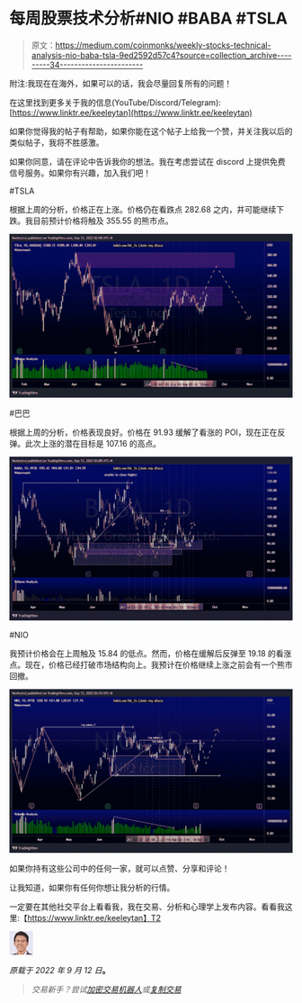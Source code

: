 # 每周股票技术分析#NIO #BABA #TSLA

> 原文：<https://medium.com/coinmonks/weekly-stocks-technical-analysis-nio-baba-tsla-9ed2592d57c4?source=collection_archive---------34----------------------->

附注:我现在在海外，如果可以的话，我会尽量回复所有的问题！

在这里找到更多关于我的信息(YouTube/Discord/Telegram):[https://www.linktr.ee/keeleytan](https://www.linktr.ee/keeleytan)

如果你觉得我的帖子有帮助，如果你能在这个帖子上给我一个赞，并关注我以后的类似帖子，我将不胜感激。

如果你同意，请在评论中告诉我你的想法。我在考虑尝试在 discord 上提供免费信号服务。如果你有兴趣，加入我们吧！

#TSLA

根据上周的分析，价格正在上涨。价格仍在看跌点 282.68 之内，并可能继续下跌。我目前预计价格将触及 355.55 的熊市点。

![](img/7c6a5802c3086110a46a77651555fbd6.png)

#巴巴

根据上周的分析，价格表现良好。价格在 91.93 缓解了看涨的 POI，现在正在反弹。此次上涨的潜在目标是 107.16 的高点。

![](img/d7c23ff57a2f62a8793e17345cfe106f.png)

#NIO

我预计价格会在上周触及 15.84 的低点。然而，价格在缓解后反弹至 19.18 的看涨点。现在，价格已经打破市场结构向上。我预计在价格继续上涨之前会有一个熊市回撤。

![](img/2a8f11e43ec98e2fbc5471d00ab71cf3.png)

如果你持有这些公司中的任何一家，就可以点赞、分享和评论！

让我知道，如果你有任何你想让我分析的行情。

一定要在其他社交平台上看看我，我在交易、分析和心理学上发布内容。看看我这里:【https://www.linktr.ee/keeleytan】T2

![](img/71efbfb1ef31c2f37bf175fc6effa689.png)

*原载于 2022 年 9 月 12 日*[](https://2minutesliteracy.wordpress.com/2022/09/13/weekly-stocks-technical-analysis-nio-baba-tsla/)**。**

> *交易新手？尝试[加密交易机器人](/coinmonks/crypto-trading-bot-c2ffce8acb2a)或[复制交易](/coinmonks/top-10-crypto-copy-trading-platforms-for-beginners-d0c37c7d698c)*